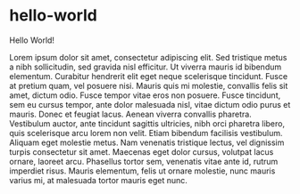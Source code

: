 # hello-world

Hello World!

Lorem ipsum dolor sit amet, consectetur adipiscing elit. Sed tristique metus a nibh sollicitudin, sed gravida nisl efficitur. Ut viverra mauris id bibendum elementum. Curabitur hendrerit elit eget neque scelerisque tincidunt. Fusce at pretium quam, vel posuere nisi. Mauris quis mi molestie, convallis felis sit amet, dictum odio. Fusce tempor vitae eros non posuere. Fusce tincidunt, sem eu cursus tempor, ante dolor malesuada nisl, vitae dictum odio purus et mauris. Donec et feugiat lacus. Aenean viverra convallis pharetra. Vestibulum auctor, ante tincidunt sagittis ultricies, nibh orci pharetra libero, quis scelerisque arcu lorem non velit. Etiam bibendum facilisis vestibulum. Aliquam eget molestie metus. Nam venenatis tristique lectus, vel dignissim turpis consectetur sit amet. Maecenas eget dolor cursus, volutpat lacus ornare, laoreet arcu. Phasellus tortor sem, venenatis vitae ante id, rutrum imperdiet risus. Mauris elementum, felis ut ornare molestie, nunc mauris varius mi, at malesuada tortor mauris eget nunc.

